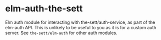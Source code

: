 # elm-auth-the-sett

Elm auth module for interacting with the-sett/auth-service, as part of the
elm-auth API. This is unlikely to be useful to you as it is for a custom
auth server. See `the-sett/elm-auth` for other auth modules.
